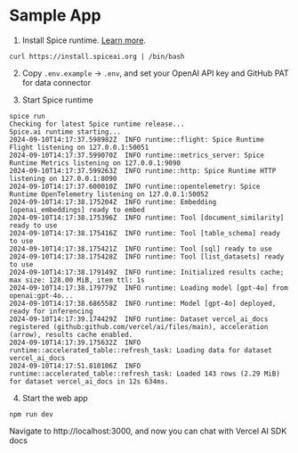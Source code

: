 # Sample App

1. Install Spice runtime. [Learn more](https://docs.spiceai.org).

```shell
curl https://install.spiceai.org | /bin/bash
```

2. Copy `.env.example` → `.env`, and set your OpenAI API key and GitHub PAT for data connector

3. Start Spice runtime

```console
spice run
Checking for latest Spice runtime release...
Spice.ai runtime starting...
2024-09-10T14:17:37.598982Z  INFO runtime::flight: Spice Runtime Flight listening on 127.0.0.1:50051
2024-09-10T14:17:37.599070Z  INFO runtime::metrics_server: Spice Runtime Metrics listening on 127.0.0.1:9090
2024-09-10T14:17:37.599263Z  INFO runtime::http: Spice Runtime HTTP listening on 127.0.0.1:8090
2024-09-10T14:17:37.600010Z  INFO runtime::opentelemetry: Spice Runtime OpenTelemetry listening on 127.0.0.1:50052
2024-09-10T14:17:38.175204Z  INFO runtime: Embedding [openai_embeddings] ready to embed
2024-09-10T14:17:38.175396Z  INFO runtime: Tool [document_similarity] ready to use
2024-09-10T14:17:38.175416Z  INFO runtime: Tool [table_schema] ready to use
2024-09-10T14:17:38.175421Z  INFO runtime: Tool [sql] ready to use
2024-09-10T14:17:38.175428Z  INFO runtime: Tool [list_datasets] ready to use
2024-09-10T14:17:38.179149Z  INFO runtime: Initialized results cache; max size: 128.00 MiB, item ttl: 1s
2024-09-10T14:17:38.179779Z  INFO runtime: Loading model [gpt-4o] from openai:gpt-4o...
2024-09-10T14:17:38.686558Z  INFO runtime: Model [gpt-4o] deployed, ready for inferencing
2024-09-10T14:17:39.174429Z  INFO runtime: Dataset vercel_ai_docs registered (github:github.com/vercel/ai/files/main), acceleration (arrow), results cache enabled.
2024-09-10T14:17:39.175632Z  INFO runtime::accelerated_table::refresh_task: Loading data for dataset vercel_ai_docs
2024-09-10T14:17:51.810106Z  INFO runtime::accelerated_table::refresh_task: Loaded 143 rows (2.29 MiB) for dataset vercel_ai_docs in 12s 634ms.
```

4. Start the web app

```shell
npm run dev
```

Navigate to http://localhost:3000, and now you can chat with Vercel AI SDK docs

